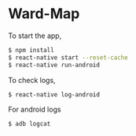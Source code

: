# Ward-Map

To start the app,
```sh
$ npm install
$ react-native start --reset-cache
$ react-native run-android
```
To check logs,
```sh
$ react-native log-android
```
For android logs
```sh
$ adb logcat
```
